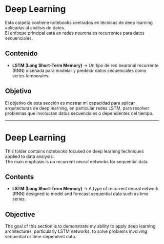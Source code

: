 # Deep Learning

Esta carpeta contiene notebooks centrados en técnicas de deep learning aplicadas al análisis de datos.  
El enfoque principal está en redes neuronales recurrentes para datos secuenciales.

## Contenido
- **LSTM (Long Short-Term Memory)** → Un tipo de red neuronal recurrente (RNN) diseñada para modelar y predecir datos secuenciales como series temporales.

## Objetivo
El objetivo de esta sección es mostrar mi capacidad para aplicar arquitecturas de deep learning, en particular redes LSTM, para resolver problemas que involucran datos secuenciales o dependientes del tiempo.

---

# Deep Learning

This folder contains notebooks focused on deep learning techniques applied to data analysis.  
The main emphasis is on recurrent neural networks for sequential data.

## Contents
- **LSTM (Long Short-Term Memory)** → A type of recurrent neural network (RNN) designed to model and forecast sequential data such as time series.

## Objective
The goal of this section is to demonstrate my ability to apply deep learning architectures, particularly LSTM networks, to solve problems involving sequential or time-dependent data.
